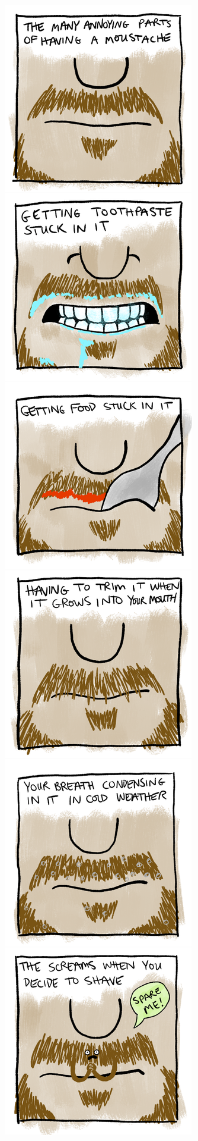 <!-- Annoying Moustache -->
<!-- 2020-12-28 -->

<img src="img/2020-12-28-annoying-moustache/panel1.png" class="image-500" />
<img src="img/2020-12-28-annoying-moustache/panel2.png" class="image-500" />
<img src="img/2020-12-28-annoying-moustache/panel3.png" class="image-500" />
<img src="img/2020-12-28-annoying-moustache/panel4.png" class="image-500" />
<img src="img/2020-12-28-annoying-moustache/panel5.png" class="image-500" />
<img src="img/2020-12-28-annoying-moustache/panel6.png" class="image-500" />
